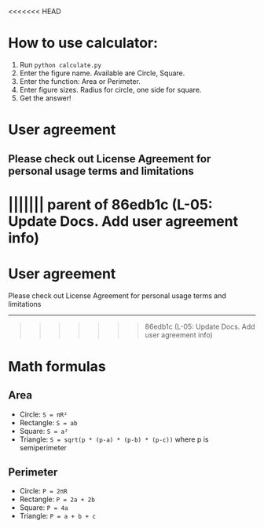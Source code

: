 <<<<<<< HEAD

# How to use calculator:
1. Run `python calculate.py`
2. Enter the figure name. Available are Circle, Square.
3. Enter the function: Area or Perimeter.
4. Enter figure sizes. Radius for circle, one side for square.
5. Get the answer!

# User agreement
Please check out License Agreement for personal usage terms and limitations
---

||||||| parent of 86edb1c (L-05: Update Docs. Add user agreement info)
=======
# User agreement 

Please check out License Agreement for personal usage terms and limitations

---

>>>>>>> 86edb1c (L-05: Update Docs. Add user agreement info)
# Math formulas
## Area
- Circle: `S = πR²`
- Rectangle: `S = ab`
- Square: `S = a²`
- Triangle: `S = sqrt(p * (p-a) * (p-b) * (p-c))` where p is semiperimeter

## Perimeter
- Circle: `P = 2πR`
- Rectangle: `P = 2a + 2b`
- Square: `P = 4a`
- Triangle: `P = a + b + c`


